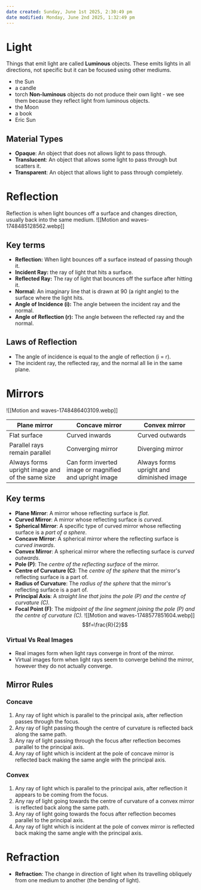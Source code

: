 ```yaml
---
date created: Sunday, June 1st 2025, 2:30:49 pm
date modified: Monday, June 2nd 2025, 1:32:49 pm
---
```


# Light
Things that emit light are called **Luminous** objects. These emits lights in all directions, not specific but it can be focused using other mediums.
- the Sun
- a candle
- torch
**Non-luminous** objects do not produce their own light - we see them because they reflect light from luminous objects.
- the Moon
- a book
- Eric Sun
## Material Types
- **Opaque**: An object that does not allows light to pass through.
- **Translucent**: An object that allows some light to pass through but scatters it.
- **Transparent**: An object that allows light to pass through completely.
# Reflection
Reflection is when light bounces off a surface and changes direction, usually back into the same medium.
![[Motion and waves-1748485128562.webp]]
## Key terms
- **Reflection:** When light bounces off a surface instead of passing though it.
- **Incident Ray:** the ray of light that hits a surface.
- **Reflected Ray:** The ray of light that bounces off the surface after hitting it.
- **Normal:** An imaginary line that is drawn at 90 (a right angle) to the surface where the light hits.
- **Angle of Incidence (i):** The angle between the incident ray and the normal.
- **Angle of Reflection (r):** The angle between the reflected ray and the normal.
## Laws of Reflection
- The angle of incidence is equal to the angle of reflection (i = r).
- The incident ray, the reflected ray, and the normal all lie in the same plane.
# Mirrors
![[Motion and waves-1748486403109.webp]]

| **Plane mirror**                                | **Concave mirror**                                     | **Convex mirror**                         |
| ----------------------------------------------- | ------------------------------------------------------ | ----------------------------------------- |
| Flat surface                                    | Curved inwards                                         | Curved outwards                           |
| Parallel rays remain parallel                   | Converging mirror                                      | Diverging mirror                          |
| Always forms upright image and of the same size | Can form inverted image or magnified and upright image | Always forms upright and diminished image |

## Key terms
- **Plane Mirror**: A mirror whose reflecting surface is *flat*.
- **Curved Mirror**: A mirror whose reflecting surface is *curved*.
- **Spherical Mirror**: A specific type of curved mirror whose reflecting surface is a *part of a sphere*.
- **Concave Mirror**: A spherical mirror where the reflecting surface is *curved inwards*.
- **Convex Mirror**: A spherical mirror where the reflecting surface is *curved outwards*.
- **Pole (P)**: The *centre of the reflecting surface* of the mirror.
- **Centre of Curvature (C)**: The *centre of the sphere* that the mirror's reflecting surface is a part of.
- **Radius of Curvature**: The *radius of the sphere* that the mirror's reflecting surface is a part of.
- **Principal Axis**: A *straight line that joins the pole (P) and the centre of curvature (C).*
- **Focal Point (F)**: The *midpoint of the line segment joining the pole (P) and the centre of curvature (C).*
![[Motion and waves-1748577851604.webp]]
$$f=\frac{R}{2}$$
### Virtual Vs Real Images
- Real images form when light rays converge in front of the mirror.
- Virtual images form when light rays seem to converge behind the mirror, however they do not actually converge.
## Mirror Rules
### Concave
1. Any ray of light which is parallel to the principal axis, after reflection passes through the focus.
2. Any ray of light passing though the centre of curvature is reflected back along the same path.
3. Any ray of light passing through the focus after reflection becomes parallel to the principal axis.
4. Any ray of light which is incident at the pole of concave mirror is reflected back making the same angle with the principal axis.
### Convex
1. Any ray of light which is parallel to the principal axis, after reflection it appears to be coming from the focus.
2. Any ray of light going towards the centre of curvature of a convex mirror is reflected back along the same path.
3. Any ray of light going towards the focus after reflection becomes parallel to the principal axis.
4. Any ray of light which is incident at the pole of convex mirror is reflected back making the same angle with the principal axis.
# Refraction
- **Refraction**: The change in direction of light when its travelling obliquely from one medium to another (the bending of light).
